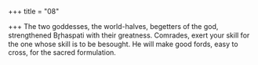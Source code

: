 +++
title = "08"

+++
The two goddesses, the world-halves, begetters of the god, strengthened  Br̥haspati with their greatness.
Comrades, exert your skill for the one whose skill is to be besought. He  will make good fords, easy to cross, for the sacred formulation.